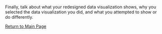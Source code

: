 <div class="flourish-embed flourish-chart" data-src="visualisation/8637918"><script src="https://public.flourish.studio/resources/embed.js"></script></div>

Finally, talk about what your redesigned data visualization shows, why you selected the data visualization you did, and what you attempted to show or do differently. 

[Return to Main Page](/README.md)

